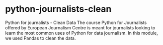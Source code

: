 # python-journalists-clean
Python for journalists - Clean Data
The course Python for Journalists offered by European Journalism Centre is meant for journalists looking to learn the most common uses of Python for data journalism. In this module, we used Pandas to clean the data. 
